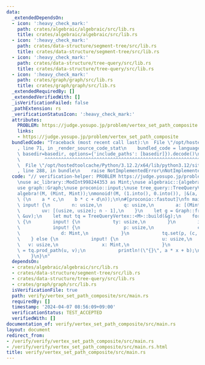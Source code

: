 ```yaml
---
data:
  _extendedDependsOn:
  - icon: ':heavy_check_mark:'
    path: crates/algebraic/algebraic/src/lib.rs
    title: crates/algebraic/algebraic/src/lib.rs
  - icon: ':heavy_check_mark:'
    path: crates/data-structure/segment-tree/src/lib.rs
    title: crates/data-structure/segment-tree/src/lib.rs
  - icon: ':heavy_check_mark:'
    path: crates/data-structure/tree-query/src/lib.rs
    title: crates/data-structure/tree-query/src/lib.rs
  - icon: ':heavy_check_mark:'
    path: crates/graph/graph/src/lib.rs
    title: crates/graph/graph/src/lib.rs
  _extendedRequiredBy: []
  _extendedVerifiedWith: []
  _isVerificationFailed: false
  _pathExtension: rs
  _verificationStatusIcon: ':heavy_check_mark:'
  attributes:
    PROBLEM: https://judge.yosupo.jp/problem/vertex_set_path_composite
    links:
    - https://judge.yosupo.jp/problem/vertex_set_path_composite
  bundledCode: "Traceback (most recent call last):\n  File \"/opt/hostedtoolcache/Python/3.12.2/x64/lib/python3.12/site-packages/onlinejudge_verify/documentation/build.py\"\
    , line 71, in _render_source_code_stat\n    bundled_code = language.bundle(stat.path,\
    \ basedir=basedir, options={'include_paths': [basedir]}).decode()\n          \
    \         ^^^^^^^^^^^^^^^^^^^^^^^^^^^^^^^^^^^^^^^^^^^^^^^^^^^^^^^^^^^^^^^^^^^^^^^^^^^^^^^^^\n\
    \  File \"/opt/hostedtoolcache/Python/3.12.2/x64/lib/python3.12/site-packages/onlinejudge_verify/languages/rust.py\"\
    , line 288, in bundle\n    raise NotImplementedError\nNotImplementedError\n"
  code: "// verification-helper: PROBLEM https://judge.yosupo.jp/problem/vertex_set_path_composite\n\
    \nuse ac_library::ModInt998244353 as Mint;\nuse algebraic::{algebra, monoid};\n\
    use graph::Graph;\nuse proconio::input;\nuse tree_query::TreeQueryVertex;\n\n\
    algebra!(M, (Mint, Mint));\nmonoid!(M, (1.into(), 0.into()), |&(a, b), &(c, d)|\
    \ (\n    a * c,\n    b * c + d\n));\n\n#[proconio::fastout]\nfn main() {\n   \
    \ input! {\n        n: usize,\n        q: usize,\n        a: [(Mint, Mint); n],\n\
    \        uv: [(usize, usize); n - 1],\n    }\n    let g = Graph::from_vertices_and_unweighted_undirected_edges(&a,\
    \ &uv);\n    let mut tq = TreeQueryVertex::<M>::build(&g);\n    for _ in 0..q\
    \ {\n        input! {\n            ty: usize,\n        }\n        if ty == 0 {\n\
    \            input! {\n                p: usize,\n                c: Mint,\n \
    \               d: Mint,\n            }\n            tq.set(p, (c, d));\n    \
    \    } else {\n            input! {\n                u: usize,\n             \
    \   v: usize,\n                x: Mint,\n            }\n            let (a, b)\
    \ = tq.prod_path(u, v);\n            println!(\"{}\", a * x + b);\n        }\n\
    \    }\n}\n"
  dependsOn:
  - crates/algebraic/algebraic/src/lib.rs
  - crates/data-structure/segment-tree/src/lib.rs
  - crates/data-structure/tree-query/src/lib.rs
  - crates/graph/graph/src/lib.rs
  isVerificationFile: true
  path: verify/vertex_set_path_composite/src/main.rs
  requiredBy: []
  timestamp: '2024-04-07 08:56:09+09:00'
  verificationStatus: TEST_ACCEPTED
  verifiedWith: []
documentation_of: verify/vertex_set_path_composite/src/main.rs
layout: document
redirect_from:
- /verify/verify/vertex_set_path_composite/src/main.rs
- /verify/verify/vertex_set_path_composite/src/main.rs.html
title: verify/vertex_set_path_composite/src/main.rs
---
```

